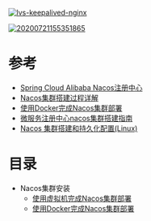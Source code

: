 <a href="https://ibb.co/FmNcJGx"><img src="https://i.ibb.co/GnBGkgx/lvs-keepalived-nginx.png" alt="lvs-keepalived-nginx" border="0"></a>

<a href="https://ibb.co/Sy9TPFL"><img src="https://i.ibb.co/qjPGdTZ/20200721155351865.png" alt="20200721155351865" border="0"></a>

# 参考
* [Spring Cloud Alibaba Nacos注册中心](https://mrbird.cc/Spring-Cloud-Alibaba-Nacos%E6%B3%A8%E5%86%8C%E4%B8%AD%E5%BF%83.html)
* [Nacos集群搭建过程详解](https://juejin.cn/post/6844903907706011662) 
* [使用Docker完成Nacos集群部署](https://juejin.cn/post/6861996608247201806)
* [微服务注册中心nacos集群搭建指南](https://www.kancloud.cn/cehgnxuyuan_123/springcloud)
* [Nacos 集群搭建和持久化配置(Linux)](https://blog.csdn.net/m0_37989980/article/details/108580168)

# 目录
* Nacos集群安装
  * [使用虚拟机完成Nacos集群部署 ](https://github.com/stevenli91748/DEMO/blob/master/Spring%20Cloud%20%E5%BE%AE%E6%9C%8D%E5%8A%A1%E6%9D%83%E9%99%90%E7%B3%BB%E7%BB%9F%E6%90%AD%E5%BB%BA%E6%95%99%E7%A8%8B%E9%A1%B9%E7%9B%AE%E5%AE%9E%E6%93%8D---2020/%E7%AC%AC%E4%B9%9D%E7%AB%A0%20K8S%E9%9B%86%E7%BE%A4%E9%83%A8%E7%BD%B2/%E4%BD%BF%E7%94%A8%E8%99%9A%E6%8B%9F%E6%9C%BA%E5%AE%8C%E6%88%90Nacos%E9%9B%86%E7%BE%A4%E9%83%A8%E7%BD%B2.md)
  * [使用Docker完成Nacos集群部署 ](https://github.com/stevenli91748/DEMO/blob/master/Spring%20Cloud%20%E5%BE%AE%E6%9C%8D%E5%8A%A1%E6%9D%83%E9%99%90%E7%B3%BB%E7%BB%9F%E6%90%AD%E5%BB%BA%E6%95%99%E7%A8%8B%E9%A1%B9%E7%9B%AE%E5%AE%9E%E6%93%8D---2020/%E7%AC%AC%E4%B9%9D%E7%AB%A0%20K8S%E9%9B%86%E7%BE%A4%E9%83%A8%E7%BD%B2/%E4%BD%BF%E7%94%A8Docker%E5%AE%8C%E6%88%90Nacos%E9%9B%86%E7%BE%A4%E9%83%A8%E7%BD%B2%20.md)
